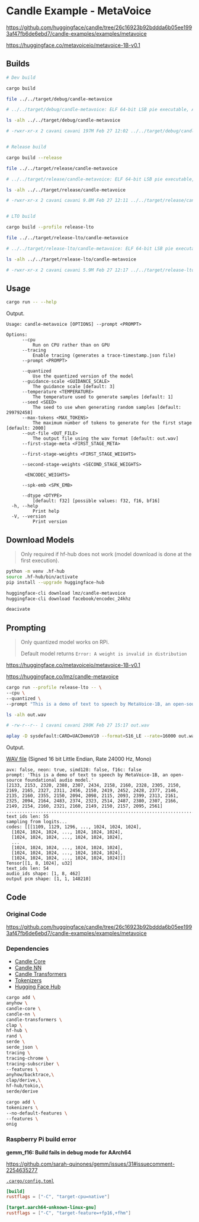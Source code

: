 # Candle Example - MetaVoice

<https://github.com/huggingface/candle/tree/26c16923b92bddda6b05ee1993af47fb6de6ebd7/candle-examples/examples/metavoice>

<https://huggingface.co/metavoiceio/metavoice-1B-v0.1>

## Builds

```sh
# Dev build

cargo build

file ../../target/debug/candle-metavoice

# ../../target/debug/candle-metavoice: ELF 64-bit LSB pie executable, ARM aarch64, version 1 (SYSV), dynamically linked, interpreter /lib/ld-linux-aarch64.so.1, BuildID[sha1]=a24e15ed4b4d1e5f33cde7fda13294b758ac9631, for GNU/Linux 3.7.0, with debug_info, not stripped

ls -alh ../../target/debug/candle-metavoice

# -rwxr-xr-x 2 cavani cavani 197M Feb 27 12:02 ../../target/debug/candle-metavoice


# Release build

cargo build --release

file ../../target/release/candle-metavoice

# ../../target/release/candle-metavoice: ELF 64-bit LSB pie executable, ARM aarch64, version 1 (SYSV), dynamically linked, interpreter /lib/ld-linux-aarch64.so.1, BuildID[sha1]=e3bb62784943e480829a306804d99a8c10ddd27d, for GNU/Linux 3.7.0, not stripped

ls -alh ../../target/release/candle-metavoice

# -rwxr-xr-x 2 cavani cavani 9.8M Feb 27 12:11 ../../target/release/candle-metavoice


# LTO build

cargo build --profile release-lto

file ../../target/release-lto/candle-metavoice

# ../../target/release-lto/candle-metavoice: ELF 64-bit LSB pie executable, ARM aarch64, version 1 (SYSV), dynamically linked, interpreter /lib/ld-linux-aarch64.so.1, BuildID[sha1]=e30d805341890ecfd5beae1336990d728e9a1929, for GNU/Linux 3.7.0, stripped

ls -alh ../../target/release-lto/candle-metavoice

# -rwxr-xr-x 2 cavani cavani 5.9M Feb 27 12:17 ../../target/release-lto/candle-metavoice
```

## Usage

```sh
cargo run -- --help
```

Output.

```text
Usage: candle-metavoice [OPTIONS] --prompt <PROMPT>

Options:
      --cpu
          Run on CPU rather than on GPU
      --tracing
          Enable tracing (generates a trace-timestamp.json file)
      --prompt <PROMPT>

      --quantized
          Use the quantized version of the model
      --guidance-scale <GUIDANCE_SCALE>
          The guidance scale [default: 3]
      --temperature <TEMPERATURE>
          The temperature used to generate samples [default: 1]
      --seed <SEED>
          The seed to use when generating random samples [default: 299792458]
      --max-tokens <MAX_TOKENS>
          The maximum number of tokens to generate for the first stage [default: 2000]
      --out-file <OUT_FILE>
          The output file using the wav format [default: out.wav]
      --first-stage-meta <FIRST_STAGE_META>

      --first-stage-weights <FIRST_STAGE_WEIGHTS>

      --second-stage-weights <SECOND_STAGE_WEIGHTS>

       <ENCODEC_WEIGHTS>

      --spk-emb <SPK_EMB>

      --dtype <DTYPE>
          [default: f32] [possible values: f32, f16, bf16]
  -h, --help
          Print help
  -V, --version
          Print version
```

## Download Models

> Only required if hf-hub does not work (model download is done at the first execution).

```sh
python -m venv .hf-hub
source .hf-hub/bin/activate
pip install --upgrade huggingface-hub

huggingface-cli download lmz/candle-metavoice
huggingface-cli download facebook/encodec_24khz

deacivate
```

## Prompting

> Only quantized model works on RPi.
>
> Default model returns `Error: A weight is invalid in distribution`

<https://huggingface.co/metavoiceio/metavoice-1B-v0.1>

<https://huggingface.co/lmz/candle-metavoice>

```sh
cargo run --profile release-lto -- \
--cpu \
--quantized \
--prompt "This is a demo of text to speech by MetaVoice-1B, an open-source foundational audio model."

ls -alh out.wav

# -rw-r--r-- 1 cavani cavani 290K Feb 27 15:17 out.wav

aplay -D sysdefault:CARD=UACDemoV10 --format=S16_LE --rate=16000 out.wav
```

Output.

[WAV file](./output/out.wav) (Signed 16 bit Little Endian, Rate 24000 Hz, Mono)

```text
avx: false, neon: true, simd128: false, f16c: false
prompt: 'This is a demo of text to speech by MetaVoice-1B, an open-source foundational audio model.'
[2133, 2153, 2320, 2388, 2307, 2434, 2158, 2160, 2328, 2305, 2150, 2169, 2165, 2327, 2311, 2456, 2150, 2419, 2452, 2428, 2377, 2146, 2135, 2160, 2355, 2150, 2094, 2098, 2115, 2093, 2399, 2313, 2161, 2325, 2094, 2164, 2483, 2374, 2323, 2514, 2487, 2380, 2307, 2166, 2149, 2154, 2160, 2321, 2160, 2149, 2150, 2157, 2095, 2561]
.............................................................................................................................................................................................................................................................................................................................................................................................................................................................................................................................................................................................................................................................................................................................................................................................................................................................................................................................................................
text ids len: 55
sampling from logits...
codes: [[[1109, 1129, 1296, ..., 1024, 1024, 1024],
  [1024, 1024, 1024, ..., 1024, 1024, 1024],
  [1024, 1024, 1024, ..., 1024, 1024, 1024],
  ...
  [1024, 1024, 1024, ..., 1024, 1024, 1024],
  [1024, 1024, 1024, ..., 1024, 1024, 1024],
  [1024, 1024, 1024, ..., 1024, 1024, 1024]]]
Tensor[[1, 8, 1024], u32]
text_ids len: 54
audio_ids shape: [1, 8, 462]
output pcm shape: [1, 1, 148210]
```

## Code

### Original Code

<https://github.com/huggingface/candle/tree/26c16923b92bddda6b05ee1993af47fb6de6ebd7/candle-examples/examples/metavoice>

### Dependencies

- [Candle Core](https://crates.io/crates/candle-core)
- [Candle NN](https://crates.io/crates/candle-nn)
- [Candle Transformers](https://crates.io/crates/candle-transformers)
- [Tokenizers](https://crates.io/crates/tokenizers)
- [Hugging Face Hub](https://crates.io/crates/hf-hub)

```sh
cargo add \
anyhow \
candle-core \
candle-nn \
candle-transformers \
clap \
hf-hub \
rand \
serde \
serde_json \
tracing \
tracing-chrome \
tracing-subscriber \
--features \
anyhow/backtrace,\
clap/derive,\
hf-hub/tokio,\
serde/derive

cargo add \
tokenizers \
--no-default-features \
--features \
onig
```

### Raspberry Pi build error

**gemm_f16: Build fails in debug mode for AArch64**

<https://github.com/sarah-quinones/gemm/issues/31#issuecomment-2254635277>

[`.cargo/config.toml`](./.cargo/config.toml)

```toml
[build]
rustflags = ["-C", "target-cpu=native"]

[target.aarch64-unknown-linux-gnu]
rustflags = ["-C", "target-feature=+fp16,+fhm"]
```
